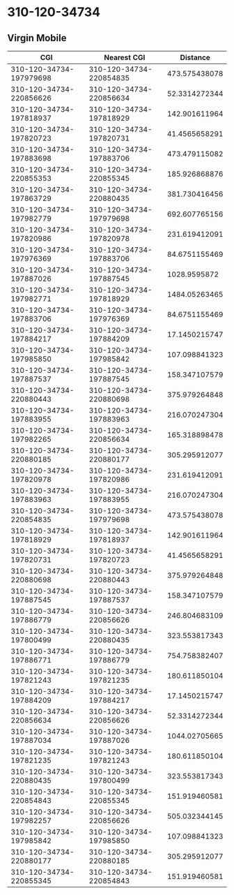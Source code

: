 # 310-120-34734
## Virgin Mobile


| CGI | Nearest CGI | Distance |
|-----|-------------|----------|
| 310-120-34734-197979698 | 310-120-34734-220854835 | 473.575438078 |
| 310-120-34734-220856626 | 310-120-34734-220856634 | 52.3314272344 |
| 310-120-34734-197818937 | 310-120-34734-197818929 | 142.901611964 |
| 310-120-34734-197820723 | 310-120-34734-197820731 | 41.4565658291 |
| 310-120-34734-197883698 | 310-120-34734-197883706 | 473.479115082 |
| 310-120-34734-220855353 | 310-120-34734-220855345 | 185.926868876 |
| 310-120-34734-197863729 | 310-120-34734-220880435 | 381.730416456 |
| 310-120-34734-197982779 | 310-120-34734-197979698 | 692.607765156 |
| 310-120-34734-197820986 | 310-120-34734-197820978 | 231.619412091 |
| 310-120-34734-197976369 | 310-120-34734-197883706 | 84.6751155469 |
| 310-120-34734-197887026 | 310-120-34734-197887545 | 1028.9595872 |
| 310-120-34734-197982771 | 310-120-34734-197818929 | 1484.05263465 |
| 310-120-34734-197883706 | 310-120-34734-197976369 | 84.6751155469 |
| 310-120-34734-197884217 | 310-120-34734-197884209 | 17.1450215747 |
| 310-120-34734-197985850 | 310-120-34734-197985842 | 107.098841323 |
| 310-120-34734-197887537 | 310-120-34734-197887545 | 158.347107579 |
| 310-120-34734-220880443 | 310-120-34734-220880698 | 375.979264848 |
| 310-120-34734-197883955 | 310-120-34734-197883963 | 216.070247304 |
| 310-120-34734-197982265 | 310-120-34734-220856634 | 165.318898478 |
| 310-120-34734-220880185 | 310-120-34734-220880177 | 305.295912077 |
| 310-120-34734-197820978 | 310-120-34734-197820986 | 231.619412091 |
| 310-120-34734-197883963 | 310-120-34734-197883955 | 216.070247304 |
| 310-120-34734-220854835 | 310-120-34734-197979698 | 473.575438078 |
| 310-120-34734-197818929 | 310-120-34734-197818937 | 142.901611964 |
| 310-120-34734-197820731 | 310-120-34734-197820723 | 41.4565658291 |
| 310-120-34734-220880698 | 310-120-34734-220880443 | 375.979264848 |
| 310-120-34734-197887545 | 310-120-34734-197887537 | 158.347107579 |
| 310-120-34734-197886779 | 310-120-34734-220856626 | 246.804683109 |
| 310-120-34734-197800499 | 310-120-34734-220880435 | 323.553817343 |
| 310-120-34734-197886771 | 310-120-34734-197886779 | 754.758382407 |
| 310-120-34734-197821243 | 310-120-34734-197821235 | 180.611850104 |
| 310-120-34734-197884209 | 310-120-34734-197884217 | 17.1450215747 |
| 310-120-34734-220856634 | 310-120-34734-220856626 | 52.3314272344 |
| 310-120-34734-197887034 | 310-120-34734-197887026 | 1044.02705665 |
| 310-120-34734-197821235 | 310-120-34734-197821243 | 180.611850104 |
| 310-120-34734-220880435 | 310-120-34734-197800499 | 323.553817343 |
| 310-120-34734-220854843 | 310-120-34734-220855345 | 151.919460581 |
| 310-120-34734-197982257 | 310-120-34734-220856626 | 505.032344145 |
| 310-120-34734-197985842 | 310-120-34734-197985850 | 107.098841323 |
| 310-120-34734-220880177 | 310-120-34734-220880185 | 305.295912077 |
| 310-120-34734-220855345 | 310-120-34734-220854843 | 151.919460581 |
